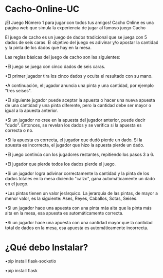 # Cacho-Online-UC
¡El Juego Número 1 para jugar con todos tus amigos! Cacho Online es una página web que simula la experiencia de jugar al famoso juego Cacho

El juego de cacho es un juego de dados tradicional que se juega con 5 dados de seis caras. El objetivo del juego es adivinar y/o apostar la cantidad y la pinta de los dados que hay en la mesa.

Las reglas básicas del juego de cacho son las siguientes:

•El juego se juega con cinco dados de seis caras.

•El primer jugador tira los cinco dados y oculta el resultado con su mano.

•A continuación, el jugador anuncia una pinta y una cantidad, por ejemplo "tres seises".

•El siguiente jugador puede aceptar la apuesta o hacer una nueva apuesta de una cantidad y una pinta diferente, pero la cantidad debe ser mayor o igual a la apuesta anterior.

•Si un jugador no cree en la apuesta del jugador anterior, puede decir "dudo". Entonces, se revelan los dados y se verifica si la apuesta es correcta o no.

•Si la apuesta es correcta, el jugador que dudó pierde un dado. Si la apuesta es incorrecta, el jugador que hizo la apuesta pierde un dado.

•El juego continúa con los jugadores restantes, repitiendo los pasos 3 a 6.

•El jugador que pierde todos los dados pierde el juego.

•Si un jugador logra adivinar correctamente la cantidad y la pinta de los dados totales en la mesa diciendo "calzo", gana automáticamente un dado en el juego.

•Las pintas tienen un valor jerárquico. La jerarquía de las pintas, de mayor a menor valor, es la siguiente: Ases, Reyes, Caballos, Sotas, Seises.

•Si un jugador hace una apuesta con una pinta más alta que la pinta más alta en la mesa, esa apuesta es automáticamente correcta.

•Si un jugador hace una apuesta con una cantidad mayor que la cantidad total de dados en la mesa, esa apuesta es automáticamente incorrecta.


# ¿Qué debo Instalar?

•pip install flask-socketio

•pip install flask
